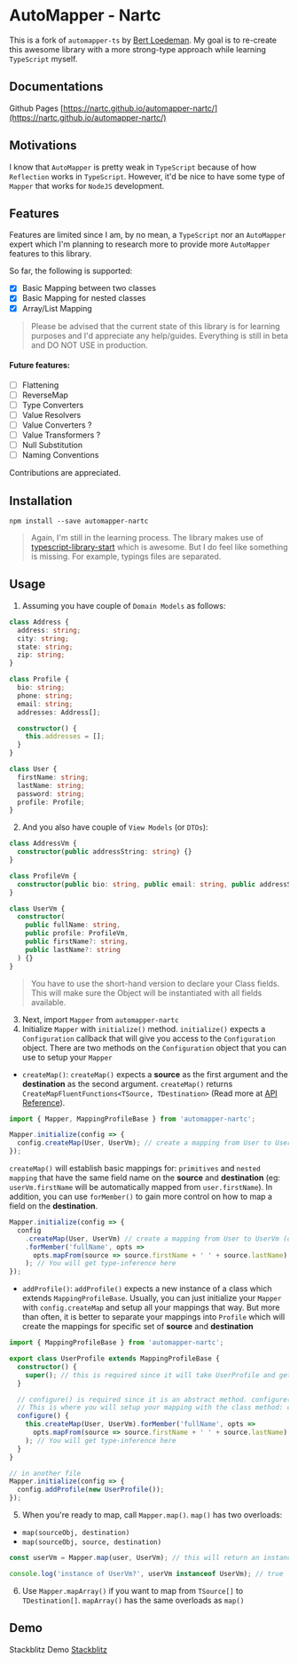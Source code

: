 # AutoMapper - Nartc

This is a fork of `automapper-ts` by [Bert Loedeman](https://github.com/loedeman). My goal is to re-create this awesome library with a more strong-type approach while learning `TypeScript` myself.

## Documentations

Github Pages
[https://nartc.github.io/automapper-nartc/](https://nartc.github.io/automapper-nartc/)

## Motivations

I know that `AutoMapper` is pretty weak in `TypeScript` because of how `Reflection` works in `TypeScript`. However, it'd be nice to have some type of `Mapper` that works for `NodeJS` development.

## Features

Features are limited since I am, by no mean, a `TypeScript` nor an `AutoMapper` expert which I'm planning to research more to provide more `AutoMapper` features to this library.

So far, the following is supported:

- [x] Basic Mapping between two classes
- [x] Basic Mapping for nested classes
- [x] Array/List Mapping

> Please be advised that the current state of this library is for learning purposes and I'd appreciate any help/guides. Everything is still in beta and DO NOT USE in production.

#### Future features:

- [ ] Flattening
- [ ] ReverseMap
- [ ] Type Converters
- [ ] Value Resolvers
- [ ] Value Converters ?
- [ ] Value Transformers ?
- [ ] Null Substitution
- [ ] Naming Conventions

Contributions are appreciated.

## Installation

```shell
npm install --save automapper-nartc
```

> Again, I'm still in the learning process. The library makes use of [typescript-library-start](https://github.com/alexjoverm/typescript-library-starter) which is awesome. But I do feel like something is missing. For example, typings files are separated.

## Usage

1. Assuming you have couple of `Domain Models` as follows:

```typescript
class Address {
  address: string;
  city: string;
  state: string;
  zip: string;
}

class Profile {
  bio: string;
  phone: string;
  email: string;
  addresses: Address[];

  constructor() {
    this.addresses = [];
  }
}

class User {
  firstName: string;
  lastName: string;
  password: string;
  profile: Profile;
}
```

2. And you also have couple of `View Models` (or `DTOs`):

```typescript
class AddressVm {
  constructor(public addressString: string) {}
}

class ProfileVm {
  constructor(public bio: string, public email: string, public addressStrings: AddressVm[]) {}
}

class UserVm {
  constructor(
    public fullName: string,
    public profile: ProfileVm,
    public firstName?: string,
    public lastName?: string
  ) {}
}
```

> You have to use the short-hand version to declare your Class fields. This will make sure the Object will be instantiated with all fields available.

3. Next, import `Mapper` from `automapper-nartc`
4. Initialize `Mapper` with `initialize()` method. `initialize()` expects a `Configuration` callback that will give you access to the `Configuration` object. There are two methods on the `Configuration` object that you can use to setup your `Mapper`

- `createMap()`: `createMap()` expects a **source** as the first argument and the **destination** as the second argument. `createMap()` returns `CreateMapFluentFunctions<TSource, TDestination>` (Read more at [API Reference](https://nartc.github.io/automapper-nartc/index.html)).

```typescript
import { Mapper, MappingProfileBase } from 'automapper-nartc';

Mapper.initialize(config => {
  config.createMap(User, UserVm); // create a mapping from User to UserVm (one direction)
});
```

`createMap()` will establish basic mappings for: `primitives` and `nested mapping` that have the same field name on the **source** and **destination** (eg: `userVm.firstName` will be automatically mapped from `user.firstName`). In addition, you can use `forMember()` to gain more control on how to map a field on the **destination**.

```typescript
Mapper.initialize(config => {
  config
    .createMap(User, UserVm) // create a mapping from User to UserVm (one direction)
    .forMember('fullName', opts =>
      opts.mapFrom(source => source.firstName + ' ' + source.lastName)
    ); // You will get type-inference here
});
```

- `addProfile()`: `addProfile()` expects a new instance of a class which extends `MappingProfileBase`. Usually, you can just initialize your `Mapper` with `config.createMap` and setup all your mappings that way. But more than often, it is better to separate your mappings into `Profile` which will create the mappings for specific set of **source** and **destination**

```typescript
import { MappingProfileBase } from 'automapper-nartc';

export class UserProfile extends MappingProfileBase {
  constructor() {
    super(); // this is required since it will take UserProfile and get the string "UserProfile" to assign to profileName
  }

  // configure() is required since it is an abstract method. configure() will be called automatically by Mapper.
  // This is where you will setup your mapping with the class method: createMap
  configure() {
    this.createMap(User, UserVm).forMember('fullName', opts =>
      opts.mapFrom(source => source.firstName + ' ' + source.lastName)
    ); // You will get type-inference here
  }
}

// in another file
Mapper.initialize(config => {
  config.addProfile(new UserProfile());
});
```

5. When you're ready to map, call `Mapper.map()`. `map()` has two overloads:

- `map(sourceObj, destination)`
- `map(sourceObj, source, destination)`

```typescript
const userVm = Mapper.map(user, UserVm); // this will return an instance of UserVm and assign it to userVm with all the fields assigned properly from User

console.log('instance of UserVm?', userVm instanceof UserVm); // true
```

6. Use `Mapper.mapArray()` if you want to map from `TSource[]` to `TDestination[]`. `mapArray()` has the same overloads as `map()`

## Demo

Stackblitz Demo
[Stackblitz](https://stackblitz.com/edit/typescript-automapper-nartc)
